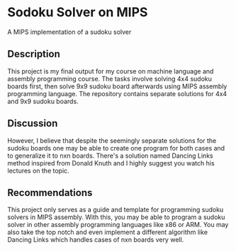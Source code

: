 # Sodoku Solver on MIPS
A MIPS implementation of a sudoku solver

## Description
This project is my final output for my course on machine language and assembly programming course. The tasks involve solving 4x4 sudoku boards first, then solve 9x9 sudoku board afterwards using MIPS assembly programming language. The repository contains separate solutions for 4x4 and 9x9 sudoku boards. 

## Discussion 
However, I believe that despite the seemingly separate solutions for the sudoku boards one may be able to create one program for both cases and to generalize it to nxn boards. There's a solution named Dancing Links method inspired from Donald Knuth and I highly suggest you watch his lectures on the topic.   

## Recommendations
This project only serves as a guide and template for programming sudoku solvers in MIPS assembly. With this, you may be able to program a sudoku solver in other assembly programming languages like x86 or ARM. You may also take the top notch and even implement a different algorithm like Dancing Links which handles cases of nxn boards very well. 

